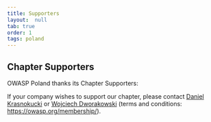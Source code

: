 ```yaml
---
title: Supporters
layout:  null
tab: true
order: 1
tags: poland
---
```


## Chapter Supporters

OWASP Poland thanks its Chapter Supporters:

<!-- ![Softserve_logo.jpg](Softserve_logo.jpg "Softserve_logo.jpg") -
Platinum Chapter Supporter

![EY_logo_150x150.png](EY_logo_150x150.png "EY_logo_150x150.png")-
Platinum Chapter Supporter

![Radware_logo.png](Radware_logo.png "Radware_logo.png")- Platinum
Chapter Supporter

![Checkmarx_logo_OWASP.png](Checkmarx_logo_OWASP.png
"Checkmarx_logo_OWASP.png")- Platinum Chapter Supporter

![Securing_logo_cmyk_150.png](Securing_logo_cmyk_150.png
"Securing_logo_cmyk_150.png") - Gold Chapter Supporter
![KPMG_logo.png](KPMG_logo.png "KPMG_logo.png") - Silver Chapter
Supporter
![Bluesec.png](Bluesec.png "Bluesec.png") - Silver Chapter Supporter -->

If your company wishes to support our chapter, please contact [Daniel Krasnokucki](mailto:daniel.krasnokucki@owasp.org) or [Wojciech Dworakowski](mailto:wojciech.dworakowski@owasp.org) (terms and
conditions: <https://owasp.org/membership/>).
